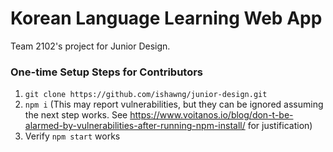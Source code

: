 # Korean Language Learning Web App
Team 2102's project for Junior Design.

### One-time Setup Steps for Contributors
1. `git clone https://github.com/ishawng/junior-design.git`
2. `npm i` (This may report vulnerabilities, but they can be ignored assuming the next step works. See https://www.voitanos.io/blog/don-t-be-alarmed-by-vulnerabilities-after-running-npm-install/ for justification)
3. Verify `npm start` works